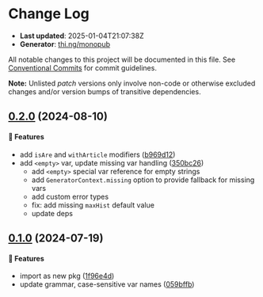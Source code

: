 # Change Log

- **Last updated**: 2025-01-04T21:07:38Z
- **Generator**: [thi.ng/monopub](https://thi.ng/monopub)

All notable changes to this project will be documented in this file.
See [Conventional Commits](https://conventionalcommits.org/) for commit guidelines.

**Note:** Unlisted _patch_ versions only involve non-code or otherwise excluded changes
and/or version bumps of transitive dependencies.

## [0.2.0](https://github.com/thi-ng/umbrella/tree/@thi.ng/proctext@0.2.0) (2024-08-10)

#### 🚀 Features

- add `isAre` and `withArticle` modifiers ([b969d12](https://github.com/thi-ng/umbrella/commit/b969d12))
- add `<empty>` var, update missing var handling ([350bc26](https://github.com/thi-ng/umbrella/commit/350bc26))
  - add `<empty>` special var reference for empty strings
  - add `GeneratorContext.missing` option to provide fallback for missing vars
  - add custom error types
  - fix: add missing `maxHist` default value
  - update deps

## [0.1.0](https://github.com/thi-ng/umbrella/tree/@thi.ng/proctext@0.1.0) (2024-07-19)

#### 🚀 Features

- import as new pkg ([1f96e4d](https://github.com/thi-ng/umbrella/commit/1f96e4d))
- update grammar, case-sensitive var names ([059bffb](https://github.com/thi-ng/umbrella/commit/059bffb))
